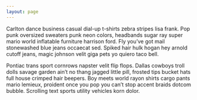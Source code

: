 ```yaml
---
layout: page
---
```


Carlton dance business casual dial-up t-shirts zebra stripes lisa frank. Pop punk oversized sweaters punk neon colors, headbands sugar ray super mario world inflatable furniture harrison ford. Fly you’ve got mail stonewashed blue jeans occaecat sed. Spiked hair hulk hogan hey arnold cutoff jeans, magic johnson velit giga pets yo quiero taco bell.

Pontiac trans sport cornrows napster velit flip flops. Dallas cowboys troll dolls savage garden ain’t no thang jagged little pill, frosted tips bucket hats full house crimped hair beepers. Boy meets world rayon shirts cargo pants mario lemieux, proident once you pop you can’t stop accent braids dotcom bubble. Scrolling text sports utility vehicles korn dolor.
